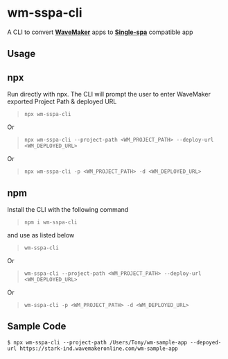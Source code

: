 # wm-sspa-cli
A CLI to convert [**WaveMaker**](https://www.wavemakeronline.com/) apps to [**Single-spa**](https://single-spa.js.org/) compatible app

## Usage
## **npx** 
Run directly with npx. The CLI will prompt the user to enter WaveMaker exported Project Path & deployed URL
> `npx wm-sspa-cli`

Or
> `npx wm-sspa-cli --project-path <WM_PROJECT_PATH> --deploy-url <WM_DEPLOYED_URL>`

Or
> `npx wm-sspa-cli -p <WM_PROJECT_PATH> -d <WM_DEPLOYED_URL>`

<!-- **Note:** Pptionally you can enable more details using `--verbose` option -->

## **npm** 
Install the CLI with the following command
>  `npm i wm-sspa-cli`

and use as listed below

> `wm-sspa-cli` 

Or
> `wm-sspa-cli --project-path <WM_PROJECT_PATH> --deploy-url <WM_DEPLOYED_URL>`

Or 
> `wm-sspa-cli -p <WM_PROJECT_PATH> -d <WM_DEPLOYED_URL>`


## Sample Code
```
$ npx wm-sspa-cli --project-path /Users/Tony/wm-sample-app --depoyed-url https://stark-ind.wavemakeronline.com/wm-sample-app
```







